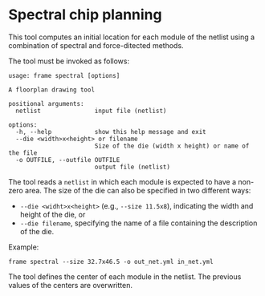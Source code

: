 # Spectral chip planning

This tool computes an initial location for each module of the netlist using a combination of spectral
and force-ditected methods.

The tool must be invoked as follows:

```
usage: frame spectral [options]

A floorplan drawing tool

positional arguments:
  netlist               input file (netlist)

options:
  -h, --help            show this help message and exit
  --die <width>x<height> or filename
                        Size of the die (width x height) or name of the file
  -o OUTFILE, --outfile OUTFILE
                        output file (netlist)
```

The tool reads a `netlist` in which each module is expected to have a non-zero area. The size of the die can also
be specified in two different ways:
* `--die <widht>x<height>` (e.g., `--size 11.5x8`), indicating the width and height of the die, or
* `--die filename`, specifying the name of a file containing the description of the die.

Example:
```
frame spectral --size 32.7x46.5 -o out_net.yml in_net.yml
```

The tool defines the center of each module in the netlist. The previous values of the centers are
overwritten.